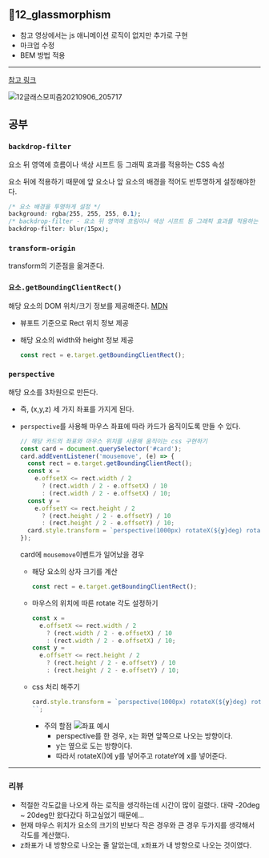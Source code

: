 ## 📁12_glassmorphism

- 참고 영상에서는 js 애니메이션 로직이 없지만 추가로 구현
- 마크업 수정
- BEM 방법 적용

---

[참고 링크](https://www.youtube.com/watch?v=Y1CXUfZOZ40)

![12글래스모피즘20210906_205717](https://user-images.githubusercontent.com/44540726/132214066-42faea9c-c13a-4e69-bbf5-7ae64dd2b5ca.gif)

## 공부

### `backdrop-filter`

요소 뒤 영역에 흐름이나 색상 시프트 등 그래픽 효과를 적용하는 CSS 속성

요소 뒤에 적용하기 때문에 앞 요소나 앞 요소의 배경을 적어도 반투명하게 설정해야한다.

```css
/* 요소 배경을 투명하게 설정 */
background: rgba(255, 255, 255, 0.1);
/* backdrop-filter - 요소 뒤 영역에 흐림이나 색상 시프트 등 그래픽 효과를 적용하는 속성, 요소 뒤에 적용하기 때문에 앞 요소나 요소의 배경을 적어도 반투명하게는 설정해야한다.*/
backdrop-filter: blur(15px);
```

### `transform-origin`

transform의 기준점을 옮겨준다.

### `요소.getBoundingClientRect()`

해당 요소의 DOM 위치/크기 정보를 제공해준다. [MDN](https://developer.mozilla.org/en-US/docs/Web/API/Element/getBoundingClientRect)

- 뷰포트 기준으로 Rect 위치 정보 제공

- 해당 요소의 width와 height 정보 제공

  ```js
  const rect = e.target.getBoundingClientRect();
  ```

### `perspective`

해당 요소를 3차원으로 만든다.

- 즉, (x,y,z) 세 가지 좌표를 가지게 된다.
- `perspective`를 사용해 마우스 좌표에 따라 카드가 움직이도록 만들 수 있다.

  ```js
  // 해당 카드의 좌표와 마우스 위치를 사용해 움직이는 css 구현하기
  const card = document.querySelector('#card');
  card.addEventListener('mousemove', (e) => {
    const rect = e.target.getBoundingClientRect();
    const x =
      e.offsetX <= rect.width / 2
        ? (rect.width / 2 - e.offsetX) / 10
        : (rect.width / 2 - e.offsetX) / 10;
    const y =
      e.offsetY <= rect.height / 2
        ? (rect.height / 2 - e.offsetY) / 10
        : (rect.height / 2 - e.offsetY) / 10;
    card.style.transform = `perspective(1000px) rotateX(${y}deg) rotateY(${-x}deg) `;
  });
  ```

  card에 `mousemove`이벤트가 일어났을 경우

  - 해당 요소의 상자 크기를 계산

    ```js
    const rect = e.target.getBoundingClientRect();
    ```

  - 마우스의 위치에 따른 rotate 각도 설정하기

    ```js
    const x =
      e.offsetX <= rect.width / 2
        ? (rect.width / 2 - e.offsetX) / 10
        : (rect.width / 2 - e.offsetX) / 10;
    const y =
      e.offsetY <= rect.height / 2
        ? (rect.height / 2 - e.offsetY) / 10
        : (rect.height / 2 - e.offsetY) / 10;
    ```

  - css 처리 해주기

    ```js
    card.style.transform = `perspective(1000px) rotateX(${y}deg) rotateY(${-x}deg) `;
    ``;
    ```

    - 주의 할점
      ![좌표 예시](https://user-images.githubusercontent.com/44540726/132213812-f0a7e243-4150-42ca-b6bb-73527fb7f9fc.png)
      - perspective를 한 경우, x는 화면 앞쪽으로 나오는 방향이다.
      - y는 옆으로 도는 방향이다.
      - 따라서 rotateX()에 y를 넣어주고 rotateY에 x를 넣어준다.

---

### 리뷰

- 적절한 각도값을 나오게 하는 로직을 생각하는데 시간이 많이 걸렸다. 대략 -20deg ~ 20deg만 왔다갔다 하고싶었기 때문에...
- 현재 마우스 위치가 요소의 크기의 반보다 작은 경우와 큰 경우 두가지를 생각해서 각도를 계산했다.
- z좌표가 내 방향으로 나오는 줄 알았는데, x좌표가 내 방향으로 나오는 것이였다.

